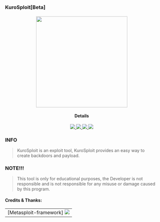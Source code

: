 ### KuroSploit[Beta]

<h4 align="center"><img src="https://raw.githubusercontent.com/pikpikcu/Kurosploit/master/img/banner.png" width="300px" height="300px">

</a>
<h4 align="center">Details</h4>                
<p align="center">
  </a>
  <a href="https://ru.m.wikipedia.org/wiki/python">
    <img src="https://img.shields.io/badge/language-python-blue.svg">
 </a>
  <a href="https://github.com/pikpikcu/Kurosploit">
    <img src="https://img.shields.io/badge/version-V.2.2[Beta]-green.svg">
 </a>
  <a href="https://github.com/pikpikcu/Kurosploit/releases">
   <img src="https://img.shields.io/badge/release-V.0.1[Beta]-red.svg">
   </a>
   <a href="https://github.com/pikpikcu/Kurosploit/blob/master/LICENSE">
   <img src="https://img.shields.io/badge/LICENSE-red.svg">
   </a>
 </a>
</p>

### INFO
> KuroSploit is an exploit tool, KuroSploit provides an easy way to create backdoors and payload.

### NOTE!!!
>This tool is only for educational purposes, the Developer is not responsible and is not responsible for any 
misuse or damage caused by this program.

#### Credits & Thanks:

<table><tr>
<td> [Metasploit-framework] <a href="https://github.com/rapid7/metasploit-framework">
    <img src="https://media.trustradius.com/vendor-logos/Jt/nm/DMQHRCTTH9CT-180x180.JPEG">
 </a></td>
 </tr></table></center>